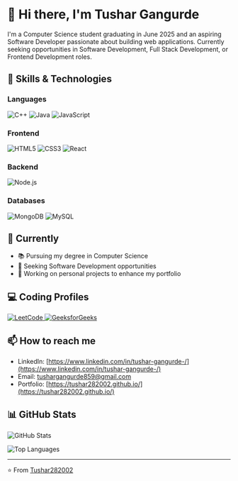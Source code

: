 # 👋 Hi there, I'm Tushar Gangurde

I'm a Computer Science student graduating in June 2025 and an aspiring Software Developer passionate about building web applications. Currently seeking opportunities in Software Development, Full Stack Development, or Frontend Development roles.

## 🚀 Skills & Technologies

### Languages
![C++](https://img.shields.io/badge/-C++-00599C?style=flat-square&logo=c%2B%2B&logoColor=white)
![Java](https://img.shields.io/badge/-Java-ED8B00?style=flat-square&logo=java&logoColor=white)
![JavaScript](https://img.shields.io/badge/-JavaScript-F7DF1E?style=flat-square&logo=javascript&logoColor=black)


### Frontend
![HTML5](https://img.shields.io/badge/-HTML5-E34F26?style=flat-square&logo=html5&logoColor=white)
![CSS3](https://img.shields.io/badge/-CSS3-1572B6?style=flat-square&logo=css3&logoColor=white)
![React](https://img.shields.io/badge/-React-61DAFB?style=flat-square&logo=react&logoColor=black)

### Backend
![Node.js](https://img.shields.io/badge/-Node.js-339933?style=flat-square&logo=node.js&logoColor=white)

### Databases
![MongoDB](https://img.shields.io/badge/-MongoDB-47A248?style=flat-square&logo=mongodb&logoColor=white)
![MySQL](https://img.shields.io/badge/-MySQL-4479A1?style=flat-square&logo=mysql&logoColor=white)

## 🌱 Currently

- 📚 Pursuing my degree in Computer Science
- 💼 Seeking Software Development opportunities
- 🔭 Working on personal projects to enhance my portfolio

## 💻 Coding Profiles

<a href="https://leetcode.com/u/TusharGangurde/">
  <img src="https://img.shields.io/badge/LeetCode-FFA116?style=for-the-badge&logo=LeetCode&logoColor=black" alt="LeetCode"/>
</a>
<a href="https://www.geeksforgeeks.org/user/tushargana7u4/">
  <img src="https://img.shields.io/badge/GeeksforGeeks-298D46?style=for-the-badge&logo=geeksforgeeks&logoColor=white" alt="GeeksforGeeks"/>
</a>

## 📫 How to reach me

- LinkedIn: [https://www.linkedin.com/in/tushar-gangurde-/](https://www.linkedin.com/in/tushar-gangurde-/)
- Email: tushargangurde859@gmail.com
- Portfolio: [https://tushar282002.github.io/](https://tushar282002.github.io/)

## 📊 GitHub Stats

![GitHub Stats](https://github-readme-stats.vercel.app/api?username=Tushar282002&show_icons=true&theme=radical)

![Top Languages](https://github-readme-stats.vercel.app/api/top-langs/?username=Tushar282002&layout=compact&theme=radical)

---
⭐️ From [Tushar282002](https://github.com/Tushar282002)
